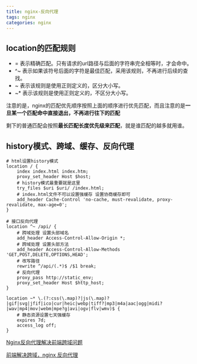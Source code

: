 ```yaml
---
title: nginx-反向代理
tags: nginx
categories: nginx
---
```


## location的匹配规则

* = 表示精确匹配。只有请求的url路径与后面的字符串完全相等时，才会命中。
* ^~ 表示如果该符号后面的字符是最佳匹配，采用该规则，不再进行后续的查找。
* ~ 表示该规则是使用正则定义的，区分大小写。
* ~* 表示该规则是使用正则定义的，不区分大小写。

注意的是，nginx的匹配优先顺序按照上面的顺序进行优先匹配，而且注意的是**一旦某一个匹配命中直接退出，不再进行往下的匹配**

剩下的普通匹配会按照**最长匹配长度优先级来匹配**，就是谁匹配的越多就用谁。

## history模式、跨域、缓存、反向代理

```
# html设置history模式
location / {
    index index.html index.htm;
    proxy_set_header Host $host;
    # history模式最重要就是这里
    try_files $uri $uri/ /index.html;
    # index.html文件不可以设置强缓存 设置协商缓存即可
    add_header Cache-Control 'no-cache, must-revalidate, proxy-revalidate, max-age=0';
}

# 接口反向代理
location ^~ /api/ {
    # 跨域处理 设置头部域名
    add_header Access-Control-Allow-Origin *;
    # 跨域处理 设置头部方法
    add_header Access-Control-Allow-Methods 'GET,POST,DELETE,OPTIONS,HEAD';
    # 改写路径
    rewrite ^/api/(.*)$ /$1 break;
    # 反向代理
    proxy_pass http://static_env;
    proxy_set_header Host $http_host;
}

location ~* \.(?:css(\.map)?|js(\.map)?|gif|svg|jfif|ico|cur|heic|webp|tiff?|mp3|m4a|aac|ogg|midi?|wav|mp4|mov|webm|mpe?g|avi|ogv|flv|wmv)$ {
    # 静态资源设置七天强缓存
    expires 7d;
    access_log off;
}
```

[Nginx反向代理解决前端跨域问题](https://juejin.cn/post/7008446203562033188)

[前端解决跨域，nginx 反向代理](https://juejin.cn/post/7021433082691452936)